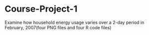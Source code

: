 # Course-Project-1
Examine how household energy usage varies over a 2-day period in February, 2007(four PNG files and four R code files)

